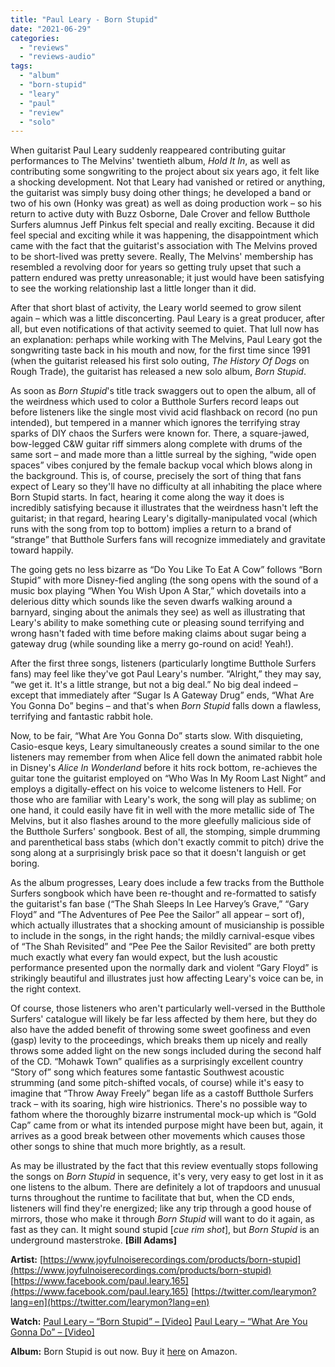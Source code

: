 ```yaml
---
title: "Paul Leary - Born Stupid"
date: "2021-06-29"
categories: 
  - "reviews"
  - "reviews-audio"
tags: 
  - "album"
  - "born-stupid"
  - "leary"
  - "paul"
  - "review"
  - "solo"
---
```


When guitarist Paul Leary suddenly reappeared contributing guitar performances to The Melvins' twentieth album, _Hold It In_, as well as contributing some songwriting to the project about six years ago, it felt like a shocking development. Not that Leary had vanished or retired or anything, the guitarist was simply busy doing other things; he developed a band or two of his own (Honky was great) as well as doing production work – so his return to active duty with Buzz Osborne, Dale Crover and fellow Butthole Surfers alumnus Jeff Pinkus felt special and really exciting. Because it did feel special and exciting while it was happening, the disappointment which came with the fact that the guitarist's association with The Melvins proved to be short-lived was pretty severe. Really, The Melvins' membership has resembled a revolving door for years so getting truly upset that such a pattern endured was pretty unreasonable; it just would have been satisfying to see the working relationship last a little longer than it did.

After that short blast of activity, the Leary world seemed to grow silent again – which was a little disconcerting. Paul Leary is a great producer, after all, but even notifications of that activity seemed to quiet. That lull now has an explanation: perhaps while working with The Melvins, Paul Leary got the songwriting taste back in his mouth and now, for the first time since 1991 (when the guitarist released his first solo outing, _The History Of Dogs_ on Rough Trade), the guitarist has released a new solo album, _Born Stupid_.

As soon as _Born Stupid_'s title track swaggers out to open the album, all of the weirdness which used to color a Butthole Surfers record leaps out before listeners like the single most vivid acid flashback on record (no pun intended), but tempered in a manner which ignores the terrifying stray sparks of DIY chaos the Surfers were known for. There, a square-jawed, bow-legged C&W guitar riff simmers along complete with drums of the same sort – and made more than a little surreal by the sighing, “wide open spaces” vibes conjured by the female backup vocal which blows along in the background. This is, of course, precisely the sort of thing that fans expect of Leary so they'll have no difficulty at all inhabiting the place where Born Stupid starts. In fact, hearing it come along the way it does is incredibly satisfying because it illustrates that the weirdness hasn't left the guitarist; in that regard, hearing Leary's digitally-manipulated vocal (which runs with the song from top to bottom) implies a return to a brand of “strange” that Butthole Surfers fans will recognize immediately and gravitate toward happily.

The going gets no less bizarre as “Do You Like To Eat A Cow” follows “Born Stupid” with more Disney-fied angling (the song opens with the sound of a music box playing “When You Wish Upon A Star,” which dovetails into a delerious ditty which sounds like the seven dwarfs walking around a barnyard, singing about the animals they see) as well as illustrating that Leary's ability to make something cute or pleasing sound terrifying and wrong hasn't faded with time before making claims about sugar being a gateway drug (while sounding like a merry go-round on acid! Yeah!).

After the first three songs, listeners (particularly longtime Butthole Surfers fans) may feel like they've got Paul Leary's number. “Alright,” they may say, “we get it. It's a little strange, but not a big deal.” No big deal indeed – except that immediately after “Sugar Is A Gateway Drug” ends, “What Are You Gonna Do” begins – and that's when _Born Stupid_ falls down a flawless, terrifying and fantastic rabbit hole.

Now, to be fair, “What Are You Gonna Do” starts slow. With disquieting, Casio-esque keys, Leary simultaneously creates a sound similar to the one listeners may remember from when Alice fell down the animated rabbit hole in Disney's _Alice In Wonderland_ before it hits rock bottom, re-achieves the guitar tone the guitarist employed on “Who Was In My Room Last Night” and employs a digitally-effect on his voice to welcome listeners to Hell. For those who are familiar with Leary's work, the song will play as sublime; on one hand, it could easily have fit in well with the more metallic side of The Melvins, but it also flashes around to the more gleefully malicious side of the Butthole Surfers' songbook. Best of all, the stomping, simple drumming and parenthetical bass stabs (which don't exactly commit to pitch) drive the song along at a surprisingly brisk pace so that it doesn't languish or get boring.

As the album progresses, Leary does include a few tracks from the Butthole Surfers songbook which have been re-thought and re-formatted to satisfy the guitarist's fan base (“The Shah Sleeps In Lee Harvey’s Grave,” “Gary Floyd” and “The Adventures of Pee Pee the Sailor” all appear – sort of), which actually illustrates that a shocking amount of musicianship is possible to include in the songs, in the right hands; the mildly carnival-esque vibes of “The Shah Revisited” and “Pee Pee the Sailor Revisited” are both pretty much exactly what every fan would expect, but the lush acoustic performance presented upon the normally dark and violent “Gary Floyd” is strikingly beautiful and illustrates just how affecting Leary's voice can be, in the right context.

Of course, those listeners who aren't particularly well-versed in the Butthole Surfers' catalogue will likely be far less affected by them here, but they do also have the added benefit of throwing some sweet goofiness and even (gasp) levity to the proceedings, which breaks them up nicely and really throws some added light on the new songs included during the second half of the CD. “Mohawk Town” qualifies as a surprisingly excellent country “Story of” song which features some fantastic Southwest acoustic strumming (and some pitch-shifted vocals, of course) while it's easy to imagine that “Throw Away Freely” began life as a castoff Butthole Surfers track – with its soaring, high wire histrionics. There's no possible way to fathom where the thoroughly bizarre instrumental mock-up which is “Gold Cap” came from or what its intended purpose might have been but, again, it arrives as a good break between other movements which causes those other songs to shine that much more brightly, as a result.

As may be illustrated by the fact that this review eventually stops following the songs on _Born Stupid_ in sequence, it's very, very easy to get lost in it as one listens to the album. There are definitely a lot of trapdoors and unusual turns throughout the runtime to facilitate that but, when the CD ends, listeners will find they're energized; like any trip through a good house of mirrors, those who make it through _Born Stupid_ will want to do it again, as fast as they can. It might sound stupid \[_cue rim shot_\], but _Born Stupid_ is an underground masterstroke. **\[Bill Adams\]**

**Artist:** [https://www.joyfulnoiserecordings.com/products/born-stupid](https://www.joyfulnoiserecordings.com/products/born-stupid) [https://www.facebook.com/paul.leary.165](https://www.facebook.com/paul.leary.165) [https://twitter.com/learymon?lang=en](https://twitter.com/learymon?lang=en)

**Watch:** [Paul Leary – “Born Stupid” – \[Video\]](https://www.youtube.com/watch?v=qIEv9dZCTy4) [Paul Leary – “What Are You Gonna Do” – \[Video\]](https://www.youtube.com/watch?v=8kNkYBsfhjw)

**Album:** Born Stupid is out now. Buy it [here](https://www.amazon.com/Born-Stupid-Paul-Leary/dp/B08Q2D77QR/ref=sr_1_2?dchild=1&keywords=Paul+Leary&qid=1611774927&sr=8-2) on Amazon.
